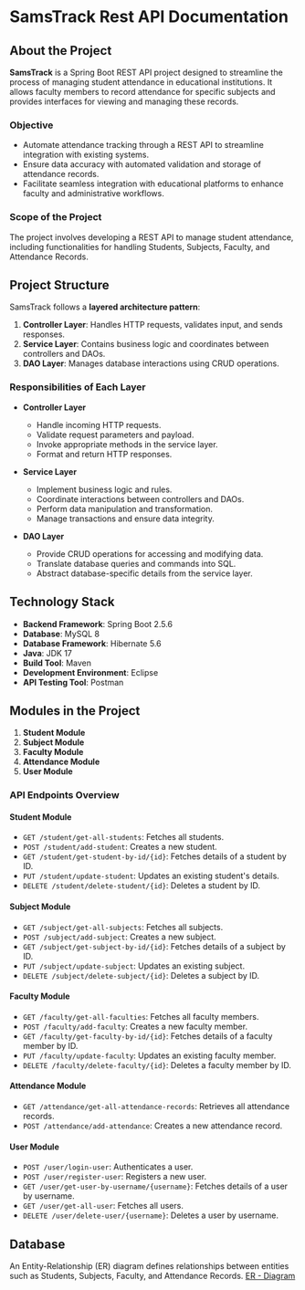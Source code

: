 # SamsTrack Rest API Documentation 

## About the Project

**SamsTrack** is a Spring Boot REST API project designed to streamline the process of managing student attendance in educational institutions. It allows faculty members to record attendance for specific subjects and provides interfaces for viewing and managing these records.

### Objective

- Automate attendance tracking through a REST API to streamline integration with existing systems.
- Ensure data accuracy with automated validation and storage of attendance records.
- Facilitate seamless integration with educational platforms to enhance faculty and administrative workflows.

### Scope of the Project

The project involves developing a REST API to manage student attendance, including functionalities for handling Students, Subjects, Faculty, and Attendance Records.


## Project Structure

SamsTrack follows a **layered architecture pattern**:

1. **Controller Layer**: Handles HTTP requests, validates input, and sends responses.
2. **Service Layer**: Contains business logic and coordinates between controllers and DAOs.
3. **DAO Layer**: Manages database interactions using CRUD operations.

### Responsibilities of Each Layer

- **Controller Layer**
  - Handle incoming HTTP requests.
  - Validate request parameters and payload.
  - Invoke appropriate methods in the service layer.
  - Format and return HTTP responses.

- **Service Layer**
  - Implement business logic and rules.
  - Coordinate interactions between controllers and DAOs.
  - Perform data manipulation and transformation.
  - Manage transactions and ensure data integrity.

- **DAO Layer**
  - Provide CRUD operations for accessing and modifying data.
  - Translate database queries and commands into SQL.
  - Abstract database-specific details from the service layer.


## Technology Stack

- **Backend Framework**: Spring Boot 2.5.6
- **Database**: MySQL 8
- **Database Framework**: Hibernate 5.6
- **Java**: JDK 17
- **Build Tool**: Maven
- **Development Environment**: Eclipse
- **API Testing Tool**: Postman


## Modules in the Project

1. **Student Module**
2. **Subject Module**
3. **Faculty Module**
4. **Attendance Module**
5. **User Module**

### API Endpoints Overview

#### **Student Module**
- `GET /student/get-all-students`: Fetches all students.
- `POST /student/add-student`: Creates a new student.
- `GET /student/get-student-by-id/{id}`: Fetches details of a student by ID.
- `PUT /student/update-student`: Updates an existing student's details.
- `DELETE /student/delete-student/{id}`: Deletes a student by ID.

#### **Subject Module**
- `GET /subject/get-all-subjects`: Fetches all subjects.
- `POST /subject/add-subject`: Creates a new subject.
- `GET /subject/get-subject-by-id/{id}`: Fetches details of a subject by ID.
- `PUT /subject/update-subject`: Updates an existing subject.
- `DELETE /subject/delete-subject/{id}`: Deletes a subject by ID.

#### **Faculty Module**
- `GET /faculty/get-all-faculties`: Fetches all faculty members.
- `POST /faculty/add-faculty`: Creates a new faculty member.
- `GET /faculty/get-faculty-by-id/{id}`: Fetches details of a faculty member by ID.
- `PUT /faculty/update-faculty`: Updates an existing faculty member.
- `DELETE /faculty/delete-faculty/{id}`: Deletes a faculty member by ID.

#### **Attendance Module**
- `GET /attendance/get-all-attendance-records`: Retrieves all attendance records.
- `POST /attendance/add-attendance`: Creates a new attendance record.

#### **User Module**
- `POST /user/login-user`: Authenticates a user.
- `POST /user/register-user`: Registers a new user.
- `GET /user/get-user-by-username/{username}`: Fetches details of a user by username.
- `GET /user/get-all-user`: Fetches all users.
- `DELETE /user/delete-user/{username}`: Deletes a user by username.


## Database

An Entity-Relationship (ER) diagram defines relationships between entities such as Students, Subjects, Faculty, and Attendance Records. 
[ER - Diagram]()


